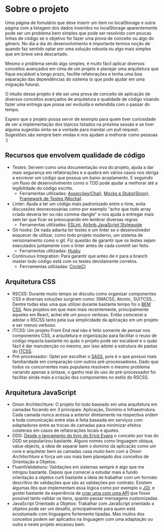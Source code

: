 # Sobre o projeto

Uma página de fomulário que deve inserir um item no localStorage e outra página com a listagem dos dados inseridos no localStorage aparentemente pode ser um problema bem simples que pode ser resolvido com poucas linhas de código se o objetivo for fazer uma prova de conceito ou algo do gênero. No dia a dia do desenvolvimento é importante termos noção de quando faz sentido optar por uma solução robusta ou algo mais simples que em breve será descartado.

Mesmo o problema sendo algo simples, é muito fácil aplicar diversos conceitos avançados em cima de um projeto e planejar uma arquitetura que fique escalável a longo prazo, facilite refatorações e tenha uma boa separação das dependências do sistema (o que pode ajudar em uma migração futura).

O intuito desse projeto é ele ser uma prova de conceito de aplicação de diversos conceitos avançados de arquitetura e qualidade de código visando fazer uma entrega que possa ser evoluída e extendida com o passar do tempo.

Espero que o projeto possa servir de exemplo para quem tiver curiosidade de ver a implementação dos tópicos listados na próxima sessão e se tiver alguma sugestão sinta-se a vontade para mandar um pull request. Sugestões são sempre bem vindas e nos ajudam a melhorar como pessoas :)

## Recursos que envolvem qualidade de código

- Testes: Servem como uma documentação viva do projeto, ajuda a dar mais segurança em refatorações e a quebra em vários casos nos obriga a escrever um código que possua um baixo acoplamento. E seguindo um fluxo de desenvolvimento como o TDD pode ajudar a melhorar até a legibilidade do código escrito.
  - Ferramentas utilizadas: [Asserções(Chai)](http://chaijs.com/), [Mocks e Stubs(Sinon)](https://sinonjs.org/), [Framework de Testes (Mocha)](https://mochajs.org).
- Linter: Ajuda a ter um código mais padronizado entre o time, evita discussões desnecessárias como por exemplo "acho que todo array criado deveria ter ou não comma-dangle" e nos ajuda a entregar mais sem ter que ficar se preocupando em lembrar diversas regras
  - Ferramentas utilizadas: [ESLint](https://eslint.org/), [Airbnb JavaScript Styleguide](https://github.com/airbnb/javascript)
- Git hooks: De nada adianta ter testes e um linter se o desenvolvedor esquecer de utilizar, como todo projeto moderno, um sistema de versionamento como o git. Fiz questão de garantir que os testes sejam executados juntamente com o linter antes de cada commit ser feito.
  - Ferramentas utilizadas: [Husky](https://www.npmjs.com/package/husky)
- Continuous Integration: Para garantir que antes de ir para a branch master todo código está com os testes devidamente corretos.
  - Ferrramentas utilizadas: [CircleCI](http://circleci.com)

## Arquitetura CSS
- RSCSS: Durante muito tempo se discutiu como organizar componentes CSS e diversas soluções surgiram como: SMACSS, Atomic, SUITCSS... Dentre todas elas uma que utilizei durante bastante tempo foi o [BEM CSS](http://blog.alura.com.br/criando-componentes-css-com-padrao-bem/). Nos projetos em que mexi mais recentemente, principalmente aqueles em React, achei ele um pouco verboso. Então comcecei a adotar o RSCSS tanto pela sua simplicidade da aplicação em um projeto e ser menos verboso.
- ITCSS: Um projeto Front End real não é feito somente de pensar nos componentes CSS, a arquitetura e organização para facilitar o reuso de código impacta bastante no quão o projeto pode ser escalável e o quão fácil é dar manutenção no mesmo, por isso adotei a estrutura de pastas do [ITCSS](https://github.com/ahmadajmi/awesome-itcss).
- Pré-processador: Optei por escolher o [SASS](https://sass-lang.com/), pois é o que possuo mais familiaridade em comparação com outros pré-processadores. Dado que todos os concorrentes mais populares resolvem o mesmo problema variando apenas a sintaxe, o ganho real do uso do pré-processador foi facilitar ainda mais a criação dos componentes no estilo do RSCSS.

## Arquitetura JavaScript
- Onion Architechture: O projeto foi todo baseado em uma arquitetura em camadas focando em 3 principais: Aplicação, Domínio e Infraestrutura. Cada camada nunca acessa a anterior diretamente na respectiva ordem e toda comunicação entre elas é feita baseada em serviços com adaptadores entre as trocas de camadas para minimizar efeitos colaterais em casos de refatorações locais e ajustes.
- DDD: [Desde o lançamento do livro do Erick Evans](https://www.amazon.com.br/Domain-Driven-Design-Eric-Evans/dp/8550800651?tag=goog0ef-20&smid=A1ZZFT5FULY4LN&ascsubtag=go_726685122_54292137521_242594579893_aud-519888259198:pla-398510643241_c_) o conceito por tras do DDD se popularizou bastante. Alguns nomes como linguagem obiqua, value objects, a ideia de separar bem o domínio da aplicação como um core e arquitetar bem as camadas casa muito bem com a *Onion Architechture* e força um uso mais bem planejado dos conceitos de Orientação a Objetos.
- FluentValidations: Validações em sistemas sempre é algo que me intrigou bastante. Depois que comecei a estudar mais a fundo orientação a objetos curti bastante a ideia de trabalhar com um formato descritivo de validações que são as validações por contrato. Existem algumas libs que implementam essa lógica como por exemplo o [JOI](https://www.npmjs.com/package/joi), e gostei bastante da experiência de [criar uma com uma API](https://github.com/omariosouto/formidable/blob/master/tests/unity/infra/FluentValidator/index.test.js) que fosse possível tanto validar os itens, quanto passar mensagens customizadas.
- JavaScript Orientado a Objetos: Trabalhar com JavaScript orientado a objetos pode ser um desafio, principalmente para quem está acostumado com linguagens fortemente tipadas. Mas muitos dos conceitos podem ser aplicados na linguagem com uma adaptação ou outra e neste projeto encaixou bem.

